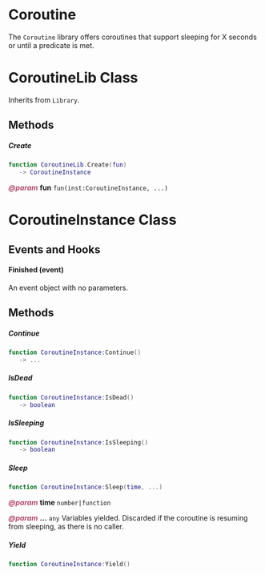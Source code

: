 # Coroutine
The `Coroutine` library offers coroutines that support sleeping for X seconds or until a predicate is met.

<doc class="CoroutineLib">

# CoroutineLib Class

Inherits from <code>Library</code>.

## Methods

##### Create

```lua
function CoroutineLib.Create(fun)
   -> CoroutineInstance
```

<p style="margin-bottom:0px;"><span style="color:#B04A6E;"><b><i>@param</i></b></span> <b>fun</b> <code>fun(inst:CoroutineInstance, ...)</code></p>
</doc>

<doc class="CoroutineInstance">

# CoroutineInstance Class

## Events and Hooks

#### Finished (event)

An event object with no parameters.

## Methods

##### Continue

```lua
function CoroutineInstance:Continue()
   -> ...
```

##### IsDead

```lua
function CoroutineInstance:IsDead()
   -> boolean
```

##### IsSleeping

```lua
function CoroutineInstance:IsSleeping()
   -> boolean
```

##### Sleep

```lua
function CoroutineInstance:Sleep(time, ...)
```

<p style="margin-bottom:0px;"><span style="color:#B04A6E;"><b><i>@param</i></b></span> <b>time</b> <code>number|function</code></p>

<p style="margin-bottom:0px;"><span style="color:#B04A6E;"><b><i>@param</i></b></span> <b>...</b> <code>any</code> Variables yielded. Discarded if the coroutine is resuming from sleeping, as there is no caller.</p>

##### Yield

```lua
function CoroutineInstance:Yield()
```
</doc>